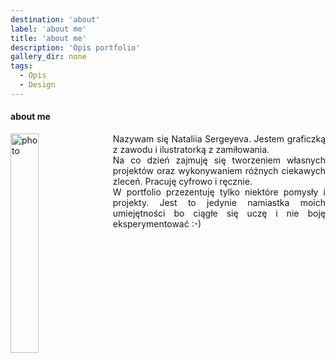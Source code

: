```yaml
---
destination: 'about'
label: 'about me'
title: 'about me'
description: 'Opis portfolio'
gallery_dir: none
tags:
  - Opis
  - Design
---
```


#### about me

<div>
    <div>
        <img src="/Портрет_.jpg" alt="photo">
    </div>
    <p style="white-space: pre-wrap; text-align: justify;">Nazywam się Nataliia Sergeyeva. Jestem graficzką z zawodu i ilustratorką z zamiłowania.  
Na co dzień zajmuję się tworzeniem własnych projektów oraz wykonywaniem różnych ciekawych zleceń. Pracuję cyfrowo i ręcznie.  
W portfolio przezentuję tylko niektóre pomysły i projekty. Jest to jedynie namiastka moich umiejętności bo ciągłe się uczę i nie boję eksperymentować :-)
    </p>
</div>

<style>
  img {
    float: left;
    margin-right: 2.5%;
    width: 100%;
    @media (min-width: 50em) {
      width: 30%;
    }
  }
</style>
